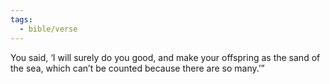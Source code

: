 ```yaml
---
tags:
  - bible/verse
---
```

You said, ‘I will surely do you good, and make your offspring as the sand of the sea, which can’t be counted because there are so many.’”
